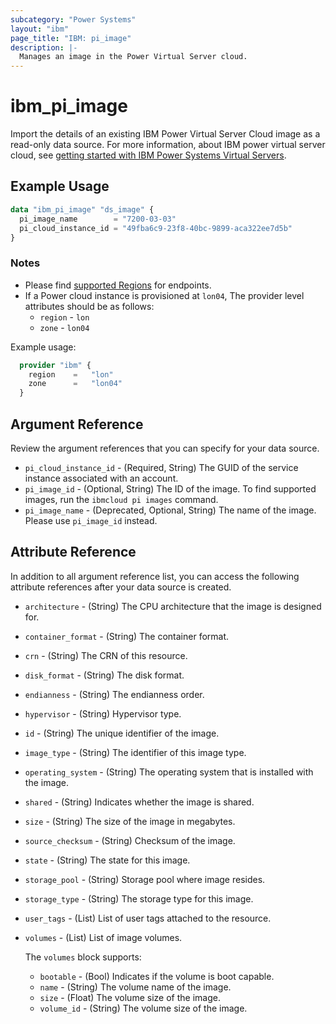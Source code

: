 ```yaml
---
subcategory: "Power Systems"
layout: "ibm"
page_title: "IBM: pi_image"
description: |-
  Manages an image in the Power Virtual Server cloud.
---
```


# ibm_pi_image

Import the details of an existing IBM Power Virtual Server Cloud image as a read-only data source. For more information, about IBM power virtual server cloud, see [getting started with IBM Power Systems Virtual Servers](https://cloud.ibm.com/docs/power-iaas?topic=power-iaas-getting-started).

## Example Usage

```terraform
data "ibm_pi_image" "ds_image" {
  pi_image_name        = "7200-03-03"
  pi_cloud_instance_id = "49fba6c9-23f8-40bc-9899-aca322ee7d5b"
}
```

### Notes

- Please find [supported Regions](https://cloud.ibm.com/apidocs/power-cloud#endpoint) for endpoints.
- If a Power cloud instance is provisioned at `lon04`, The provider level attributes should be as follows:
  - `region` - `lon`
  - `zone` - `lon04`
  
Example usage:

  ```terraform
    provider "ibm" {
      region    =   "lon"
      zone      =   "lon04"
    }
  ```
  
## Argument Reference

Review the argument references that you can specify for your data source.

- `pi_cloud_instance_id` - (Required, String) The GUID of the service instance associated with an account.
- `pi_image_id` - (Optional, String) The ID of the image. To find supported images, run the `ibmcloud pi images` command.
- `pi_image_name` - (Deprecated, Optional, String) The name of the image. Please use `pi_image_id` instead.

## Attribute Reference

In addition to all argument reference list, you can access the following attribute references after your data source is created.

- `architecture` - (String) The CPU architecture that the image is designed for.
- `container_format` - (String) The container format.
- `crn` - (String) The CRN of this resource.
- `disk_format` - (String) The disk format.
- `endianness` - (String) The endianness order.
- `hypervisor` - (String) Hypervisor type.
- `id` - (String) The unique identifier of the image.
- `image_type` - (String) The identifier of this image type.
- `operating_system` - (String) The operating system that is installed with the image.
- `shared` - (String) Indicates whether the image is shared.
- `size` - (String) The size of the image in megabytes.
- `source_checksum` - (String) Checksum of the image.
- `state` - (String) The state for this image.
- `storage_pool` - (String) Storage pool where image resides.
- `storage_type` - (String) The storage type for this image.
- `user_tags` - (List) List of user tags attached to the resource.
- `volumes` - (List) List of image volumes.

  The `volumes` block supports:
  - `bootable` - (Bool) Indicates if the volume is boot capable.
  - `name` - (String) The volume name of the image.
  - `size` - (Float) The volume size of the image.
  - `volume_id` - (String) The volume size of the image.
